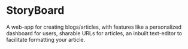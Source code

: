 # StoryBoard

A web-app for creating blogs/articles, with features like a personalized dashboard for users, sharable URLs for articles, an inbuilt text-editor to facilitate formatting your article.
